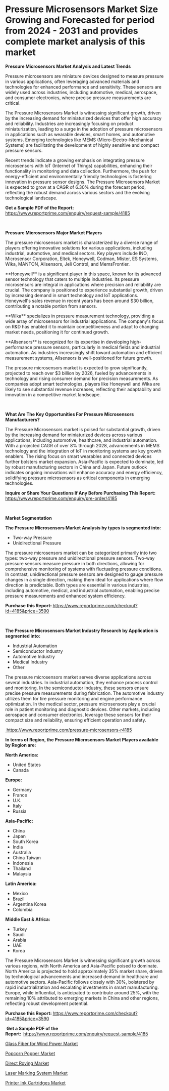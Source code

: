 <p><h1>Pressure Microsensors Market Size Growing and Forecasted for period from 2024 - 2031 and provides complete market analysis of this market</h1></p><p><strong>Pressure Microsensors Market Analysis and Latest Trends</strong></p>
<p><p>Pressure microsensors are miniature devices designed to measure pressure in various applications, often leveraging advanced materials and technologies for enhanced performance and sensitivity. These sensors are widely used across industries, including automotive, medical, aerospace, and consumer electronics, where precise pressure measurements are critical.</p><p>The Pressure Microsensors Market is witnessing significant growth, driven by the increasing demand for miniaturized devices that offer high accuracy and reliability. Industries are increasingly focusing on product miniaturization, leading to a surge in the adoption of pressure microsensors in applications such as wearable devices, smart homes, and automotive systems. Emerging technologies like MEMS (Micro-Electro-Mechanical Systems) are facilitating the development of highly sensitive and compact pressure sensors.</p><p>Recent trends indicate a growing emphasis on integrating pressure microsensors with IoT (Internet of Things) capabilities, enhancing their functionality in monitoring and data collection. Furthermore, the push for energy-efficient and environmentally friendly technologies is fostering innovation in pressure sensor designs. The Pressure Microsensors Market is expected to grow at a CAGR of 6.30% during the forecast period, reflecting the robust demand across various sectors and the evolving technological landscape.</p></p>
<p><strong>Get a Sample PDF of the Report:&nbsp;</strong> <a href="https://www.reportprime.com/enquiry/request-sample/4185">https://www.reportprime.com/enquiry/request-sample/4185</a></p>
<p>&nbsp;</p>
<p><strong>Pressure Microsensors Major Market Players</strong></p>
<p><p>The pressure microsensors market is characterized by a diverse range of players offering innovative solutions for various applications, including industrial, automotive, and medical sectors. Key players include INO, Microsensor Corporation, Eltek, Honeywell, Codman, Mister, ES Systems, Wika, MANTON, Allsensors, Jeli Control, and MemsFrontier.</p><p>**Honeywell** is a significant player in this space, known for its advanced sensor technology that caters to multiple industries. Its pressure microsensors are integral in applications where precision and reliability are crucial. The company is positioned to experience substantial growth, driven by increasing demand in smart technology and IoT applications. Honeywell's sales revenue in recent years has been around $30 billion, contributing a notable portion from sensors.</p><p>**Wika** specializes in pressure measurement technology, providing a wide array of microsensors for industrial applications. The company's focus on R&D has enabled it to maintain competitiveness and adapt to changing market needs, positioning it for continued growth.</p><p>**Allsensors** is recognized for its expertise in developing high-performance pressure sensors, particularly in medical fields and industrial automation. As industries increasingly shift toward automation and efficient measurement systems, Allsensors is well-positioned for future growth. </p><p>The pressure microsensors market is expected to grow significantly, projected to reach over $3 billion by 2026, fueled by advancements in technology and rising consumer demand for precision measurements. As companies adopt smart technologies, players like Honeywell and Wika are likely to see substantial revenue increases, reflecting their adaptability and innovation in a competitive market landscape.</p></p>
<p>&nbsp;</p>
<p><strong>What Are The Key Opportunities For Pressure Microsensors Manufacturers?</strong></p>
<p><p>The Pressure Microsensors market is poised for substantial growth, driven by the increasing demand for miniaturized devices across various applications, including automotive, healthcare, and industrial automation. With a projected CAGR of over 8% through 2028, advancements in MEMS technology and the integration of IoT in monitoring systems are key growth enablers. The rising focus on smart wearables and connected devices further bolsters market expansion. Asia-Pacific is expected to dominate, led by robust manufacturing sectors in China and Japan. Future outlook indicates ongoing innovations will enhance accuracy and energy efficiency, solidifying pressure microsensors as critical components in emerging technologies.</p></p>
<p><strong>Inquire or Share Your Questions If Any Before Purchasing This Report:</strong> <a href="https://www.reportprime.com/enquiry/pre-order/4185">https://www.reportprime.com/enquiry/pre-order/4185</a></p>
<p>&nbsp;</p>
<p><strong>Market Segmentation</strong></p>
<p><strong>The Pressure Microsensors Market Analysis by types is segmented into:</strong></p>
<p><ul><li>Two-way Pressure</li><li>Unidirectional Pressure</li></ul></p>
<p><p>The pressure microsensors market can be categorized primarily into two types: two-way pressure and unidirectional pressure sensors. Two-way pressure sensors measure pressure in both directions, allowing for comprehensive monitoring of systems with fluctuating pressure conditions. In contrast, unidirectional pressure sensors are designed to gauge pressure changes in a single direction, making them ideal for applications where flow direction is predictable. Both types are essential in various industries, including automotive, medical, and industrial automation, enabling precise pressure measurements and enhanced system efficiency.</p></p>
<p><strong>Purchase this Report:&nbsp;</strong><a href="https://www.reportprime.com/checkout?id=4185&price=3590">https://www.reportprime.com/checkout?id=4185&price=3590</a></p>
<p>&nbsp;</p>
<p><strong>The Pressure Microsensors Market Industry Research by Application is segmented into:</strong></p>
<p><ul><li>Industrial Automation</li><li>Semiconductor Industry</li><li>Automotive Industry</li><li>Medical Industry</li><li>Other</li></ul></p>
<p><p>The pressure microsensors market serves diverse applications across several industries. In industrial automation, they enhance process control and monitoring. In the semiconductor industry, these sensors ensure precise pressure measurements during fabrication. The automotive industry utilizes them for tire pressure monitoring and engine performance optimization. In the medical sector, pressure microsensors play a crucial role in patient monitoring and diagnostic devices. Other markets, including aerospace and consumer electronics, leverage these sensors for their compact size and reliability, ensuring efficient operation and safety.</p></p>
<p><a href="https://www.reportprime.com/pressure-microsensors-r4185">&nbsp;https://www.reportprime.com/pressure-microsensors-r4185</a></p>
<p><strong>In terms of Region, the Pressure Microsensors Market Players available by Region are:</strong></p>
<p>
    <p> <strong> North America: </strong>
        <ul>
            <li>United States</li>
            <li>Canada</li>
        </ul>
        </p> 
    <p> <strong> Europe: </strong>
        <ul>
            <li>Germany</li>
            <li>France</li>
            <li>U.K.</li>
            <li>Italy</li>
            <li>Russia</li>
        </ul>
        </p> 
    <p> <strong> Asia-Pacific: </strong>
        <ul>
            <li>China</li>
            <li>Japan</li>
            <li>South Korea</li>
            <li>India</li>
            <li>Australia</li>
            <li>China Taiwan</li>
            <li>Indonesia</li>
            <li>Thailand</li>
            <li>Malaysia</li>
        </ul>
        </p> 
    <p> <strong> Latin America: </strong>
        <ul>
            <li>Mexico</li>
            <li>Brazil</li>
            <li>Argentina Korea</li>
            <li>Colombia</li>
        </ul>
        </p> 
    <p> <strong> Middle East & Africa: </strong>
        <ul>
            <li>Turkey</li>
            <li>Saudi</li>
            <li>Arabia</li>
            <li>UAE</li>
            <li>Korea</li>
        </ul>
    </p>
    </p>
<p><p>The Pressure Microsensors Market is witnessing significant growth across various regions, with North America and Asia-Pacific poised to dominate. North America is projected to hold approximately 35% market share, driven by technological advancements and increased demand in healthcare and automotive sectors. Asia-Pacific follows closely with 30%, bolstered by rapid industrialization and escalating investments in smart manufacturing. Europe, while influential, is anticipated to contribute around 25%, with the remaining 10% attributed to emerging markets in China and other regions, reflecting robust development potential.</p></p>
<p><strong>Purchase this Report: </strong><a href="https://www.reportprime.com/checkout?id=4185&price=3590">https://www.reportprime.com/checkout?id=4185&price=3590</a></p>
<p>&nbsp;<strong>Get a Sample PDF of the Report:&nbsp;&nbsp;</strong><a href="https://www.reportprime.com/enquiry/request-sample/4185">https://www.reportprime.com/enquiry/request-sample/4185</a></p>
<p><strong></strong></p>
<p><p><a href="https://issuu.com/reportprime-2/docs/glass-fiber-for-wind-power-market-s_7de420bf447168">Glass Fiber for Wind Power Market</a></p><p><a href="https://www.linkedin.com/pulse/popcorn-popper-market-size-growing-cagr-129-report-covers-analysis-tlfnc?trackingId=Zw22gOBbS2a0EsJQj1VVew%3D%3D">Popcorn Popper Market</a></p><p><a href="https://issuu.com/reportprime-2/docs/direct-roving-market-size-2030.pptx_23fbefb56075e3">Direct Roving Market</a></p><p><a href="https://www.linkedin.com/pulse/laser-marking-system-market-evolution-global-trends-regional-dynamics-nzurc?trackingId=7HoJDpDzRLWtnU9lj9c4fQ%3D%3D">Laser Marking System Market</a></p><p><a href="https://www.linkedin.com/pulse/strategic-market-insights-global-printer-ink-cartridges-2024-u7rtc?trackingId=V720pN%2FgT0%2BxV%2BdhimI7WA%3D%3D">Printer Ink Cartridges Market</a></p></p>